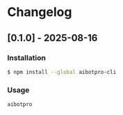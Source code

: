# Changelog


## [0.1.0] - 2025-08-16


### Installation
```bash
$ npm install --global aibotpro-cli
```

### Usage
```bash
aibotpro
```